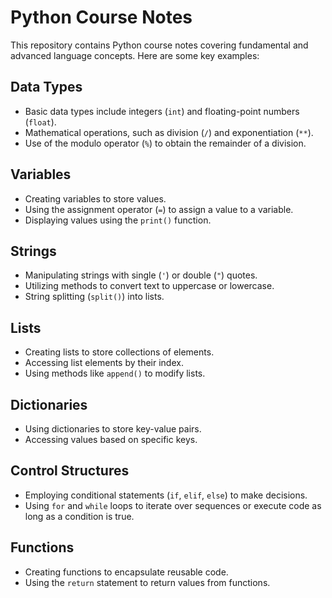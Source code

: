 # Python Course Notes

This repository contains Python course notes covering fundamental and advanced language concepts. Here are some key examples:


## Data Types

- Basic data types include integers (`int`) and floating-point numbers (`float`).
- Mathematical operations, such as division (`/`) and exponentiation (`**`).
- Use of the modulo operator (`%`) to obtain the remainder of a division.

## Variables

- Creating variables to store values.
- Using the assignment operator (`=`) to assign a value to a variable.
- Displaying values using the `print()` function.

## Strings

- Manipulating strings with single (`'`) or double (`"`) quotes.
- Utilizing methods to convert text to uppercase or lowercase.
- String splitting (`split()`) into lists.

## Lists

- Creating lists to store collections of elements.
- Accessing list elements by their index.
- Using methods like `append()` to modify lists.

## Dictionaries

- Using dictionaries to store key-value pairs.
- Accessing values based on specific keys.

## Control Structures

- Employing conditional statements (`if`, `elif`, `else`) to make decisions.
- Using `for` and `while` loops to iterate over sequences or execute code as long as a condition is true.

## Functions

- Creating functions to encapsulate reusable code.
- Using the `return` statement to return values from functions.
